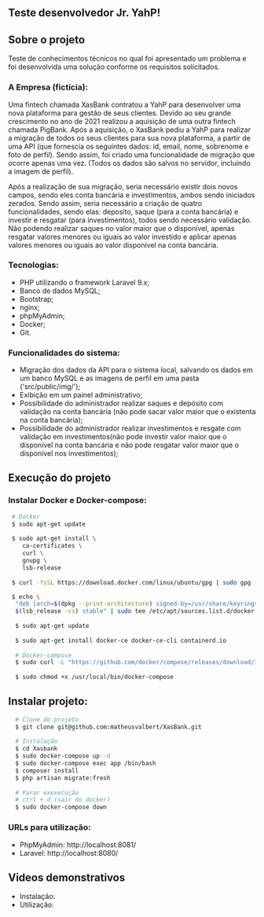 ## Teste desenvolvedor Jr. YahP!

## Sobre o projeto

Teste de conhecimentos técnicos no qual foi apresentado um problema e foi desenvolvida uma solução conforme os requisitos solicitados.

### A Empresa (fictícia):

Uma fintech chamada XasBank contratou a YahP para desenvolver uma nova plataforma para gestão de seus clientes. Devido ao seu grande crescimento no ano de 2021 realizou a aquisição de uma outra fintech chamada PigBank. Após a aquisição, o XasBank pediu a YahP para realizar a migração de todos os seus clientes para sua nova plataforma, a partir de uma API (que fornescia os seguintes dados: id, email, nome, sobrenome e foto de perfil). Sendo assim, foi criado uma funcionalidade de migração que ocorre apenas uma vez. (Todos os dados são salvos no servidor, incluindo a imagem de perfil).

Após a realização de sua migração, seria necessário existir dois novos campos, sendo eles conta bancária e investimentos, ambos sendo iniciados zerados. Sendo assim, seria necessário a criação de quatro funcionalidades, sendo elas: deposito, saque (para a conta bancária) e investir e resgatar (para investimentos), todos sendo necessário validação. Não podendo realizar saques no valor maior que o disponível, apenas resgatar valores menores ou iguais ao valor investido e aplicar apenas valores menores ou iguais ao valor disponivel na conta bancária.

### Tecnologias:

- PHP utilizando o framework Laravel 9.x;
- Banco de dados MySQL;
- Bootstrap;
- nginx;
- phpMyAdmin;
- Docker;
- Git.

### Funcionalidades do sistema:

- Migração dos dados da API para o sistema local, salvando os dados em um banco MySQL e as imagens de perfil em uma pasta ('src/public/img/');
- Exibição em um painel administrativo;
- Possibilidade do administrador realizar saques e depósito com validação na conta bancária (não pode sacar valor maior que o existenta na conta bancária);
- Possibilidade do administrador realizar investimentos e resgate com validação em investimentos(não pode investir valor maior que o disponível na conta bancária e não pode resgatar valor maior que o disponível nos investimentos);

## Execução do projeto

### Instalar Docker e Docker-compose:

```bash
 # Docker
 $ sudo apt-get update
 
 $ sudo apt-get install \
    ca-certificates \
    curl \
    gnupg \
    lsb-release
    
 $ curl -fsSL https://download.docker.com/linux/ubuntu/gpg | sudo gpg --dearmor -o /usr/share/keyrings/docker-archive-keyring.gpg

 $ echo \
  "deb [arch=$(dpkg --print-architecture) signed-by=/usr/share/keyrings/docker-archive-keyring.gpg] https://download.docker.com/linux/ubuntu \
  $(lsb_release -cs) stable" | sudo tee /etc/apt/sources.list.d/docker.list > /dev/null
  
  $ sudo apt-get update
  
  $ sudo apt-get install docker-ce docker-ce-cli containerd.io
  
  # Docker-compose
  $ sudo curl -L "https://github.com/docker/compose/releases/download/1.29.2/docker-compose-$(uname -s)-$(uname -m)" -o /usr/local/bin/docker-compose
  
  $ sudo chmod +x /usr/local/bin/docker-compose
```

## Instalar projeto:

```bash
  # Clone do projeto
  $ git clone git@github.com:matheusvalbert/XasBank.git
  
  # Instalação
  $ cd Xasbank
  $ sudo docker-compose up -d
  $ sudo docker-compose exec app /bin/bash
  $ composer install
  $ php artisan migrate:fresh
  
  # Parar exexecução
  # ctrl + d (sair do docker)
  $ sudo docker-compose down
```

### URLs para utilização:

- PhpMyAdmin: http://localhost:8081/
- Laravel: http://localhost:8080/

## Videos demonstrativos

- Instalação: 
- Utilização:
